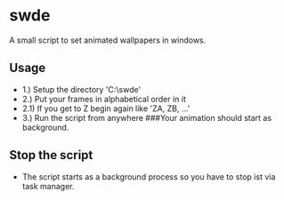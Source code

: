 # swde
A small script to set animated wallpapers in windows.
## Usage
* 1.) Setup the directory 'C:\swde'
* 2.) Put your frames in alphabetical order in it
* 2.1) If you get to Z begin again like 'ZA, ZB, ...'
* 3.) Run the script from anywhere
###Your animation should start as background.
## Stop the script
* The script starts as a background process so you have to stop ist via task manager.
